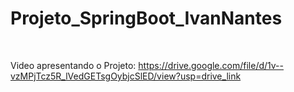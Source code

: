 # Projeto_SpringBoot_IvanNantes

<br>

Video apresentando o Projeto: https://drive.google.com/file/d/1v--vzMPjTcz5R_lVedGETsgOybjcSlED/view?usp=drive_link
